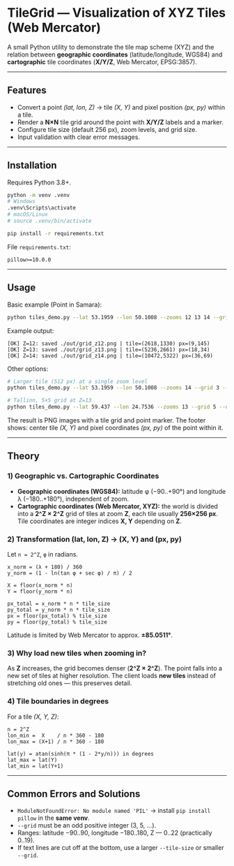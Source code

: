 # TileGrid — Visualization of XYZ Tiles (Web Mercator)

A small Python utility to demonstrate the tile map scheme (XYZ) and the relation
between **geographic coordinates** (latitude/longitude, WGS84) and **cartographic**
tile coordinates (**X/Y/Z**, Web Mercator, EPSG:3857).

---

## Features

* Convert a point *(lat, lon, Z)* → tile *(X, Y)* and pixel position *(px, py)* within a tile.
* Render a **N×N** tile grid around the point with **X/Y/Z** labels and a marker.
* Configure tile size (default 256 px), zoom levels, and grid size.
* Input validation with clear error messages.

---

## Installation

Requires Python 3.8+.

```bash
python -m venv .venv
# Windows
.venv\Scripts\activate
# macOS/Linux
# source .venv/bin/activate

pip install -r requirements.txt
```

File `requirements.txt`:

```
pillow>=10.0.0
```

---

## Usage

Basic example (Point in Samara):

```bash
python tiles_demo.py --lat 53.1959 --lon 50.1008 --zooms 12 13 14 --grid 3 --out ./out
```

Example output:

```
[OK] Z=12: saved ./out/grid_z12.png | tile=(2618,1330) px=(9,145)
[OK] Z=13: saved ./out/grid_z13.png | tile=(5236,2661) px=(18,34)
[OK] Z=14: saved ./out/grid_z14.png | tile=(10472,5322) px=(36,69)
```

Other options:

```bash
# Larger tile (512 px) at a single zoom level
python tiles_demo.py --lat 53.1959 --lon 50.1008 --zooms 14 --grid 3 --tile-size 512 --out ./out_bigtiles

# Tallinn, 5×5 grid at Z=13
python tiles_demo.py --lat 59.437 --lon 24.7536 --zooms 13 --grid 5 --out ./out_tallinn
```

The result is PNG images with a tile grid and point marker.
The footer shows: center tile *(X, Y)* and pixel coordinates *(px, py)* of the point within it.

---

## Theory

### 1) Geographic vs. Cartographic Coordinates

* **Geographic coordinates (WGS84):** latitude φ (−90..+90°) and longitude λ (−180..+180°), independent of zoom.
* **Cartographic coordinates (Web Mercator, XYZ):** the world is divided into a **2^Z × 2^Z** grid of tiles at zoom **Z**,
  each tile usually **256×256 px**. Tile coordinates are integer indices **X, Y** depending on **Z**.

### 2) Transformation (lat, lon, Z) → (X, Y) and (px, py)

Let `n = 2^Z`, `φ` in radians.

```
x_norm = (λ + 180) / 360
y_norm = (1 - ln(tan φ + sec φ) / π) / 2

X = floor(x_norm * n)
Y = floor(y_norm * n)

px_total = x_norm * n * tile_size
py_total = y_norm * n * tile_size
px = floor(px_total) % tile_size
py = floor(py_total) % tile_size
```

Latitude is limited by Web Mercator to approx. **±85.0511°**.

### 3) Why load new tiles when zooming in?

As **Z** increases, the grid becomes denser (**2^Z × 2^Z**). The point falls into a new set of tiles at higher resolution.
The client loads **new tiles** instead of stretching old ones — this preserves detail.

### 4) Tile boundaries in degrees

For a tile *(X, Y, Z)*:

```
n = 2^Z
lon_min =  X    / n * 360 - 180
lon_max = (X+1) / n * 360 - 180

lat(y) = atan(sinh(π * (1 - 2*y/n))) in degrees
lat_max = lat(Y)
lat_min = lat(Y+1)
```

---

## Common Errors and Solutions

* `ModuleNotFoundError: No module named 'PIL'` → install `pip install pillow` in the **same venv**.
* `--grid` must be an odd positive integer (3, 5, …).
* Ranges: latitude −90..90, longitude −180..180, Z — 0..22 (practically 0..19).
* If text lines are cut off at the bottom, use a larger `--tile-size` or smaller `--grid`.
